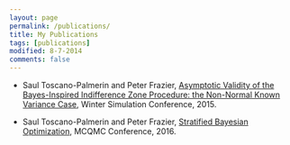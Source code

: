 ```yaml
---
layout: page
permalink: /publications/
title: My Publications
tags: [publications]
modified: 8-7-2014
comments: false
---
```


* Saul Toscano-Palmerin and Peter Frazier,  <a href="https://arxiv.org/pdf/1508.07720.pdf" download="BIZpaper.pdf">Asymptotic Validity of the Bayes-Inspired Indifference Zone Procedure: the Non-Normal Known Variance Case</a>, Winter Simulation Conference, 2015.

* Saul Toscano-Palmerin and Peter Frazier,  <a href="https://arxiv.org/abs/1602.02338.pdf" download="SBOpaper.pdf">Stratified Bayesian Optimization</a>, MCQMC Conference, 2016.
